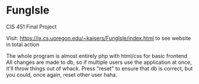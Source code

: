 # FungIsle
CIS 451 Final Project

Visit: https://ix.cs.uoregon.edu/~kaisers/FungIsle/index.html to see website in total action

The whole program is almost entirely php with html/css for basic frontend
All changes are made to db, so if multiple users use the application at once, it'll throw things out of whack.
Press "reset" to ensure that db is correct, but you could, once again, reset other user haha.
